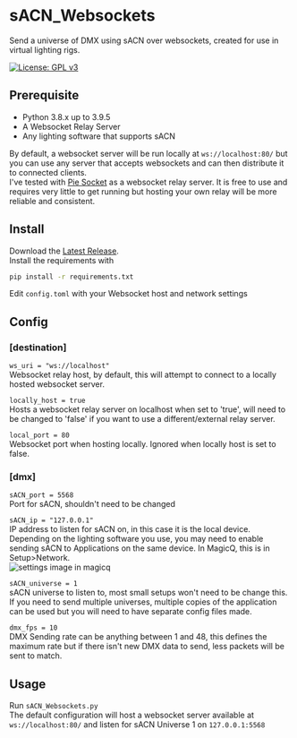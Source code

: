 # sACN_Websockets
Send a universe of DMX using sACN over websockets, created for use in virtual lighting rigs.

[![License: GPL v3](https://img.shields.io/badge/License-GPLv3-blue.svg)](https://www.gnu.org/licenses/gpl-3.0)

## Prerequisite
* Python 3.8.x up to 3.9.5
* A Websocket Relay Server
* Any lighting software that supports sACN

By default, a websocket server will be run locally at `ws://localhost:80/` but you can use any server that accepts websockets and can then distribute it to connected clients.<br>
I've tested with [Pie Socket](https://www.piesocket.com/) as a websocket relay server. It is free to use and requires very little to get running but hosting your own relay will be more reliable and consistent.

## Install
Download the [Latest Release](https://github.com/XDelta/sACN_Websockets/releases/latest/).<br>
Install the requirements with
```bash
pip install -r requirements.txt
```
Edit `config.toml` with your Websocket host and network settings

## Config

### [destination]
`ws_uri = "ws://localhost"`<br>
Websocket relay host, by default, this will attempt to connect to a locally hosted websocket server.
<br>

`locally_host = true`<br>
Hosts a websocket relay server on localhost when set to 'true', will need to be changed to 'false' if you want to use a different/external relay server.
<br>

`local_port = 80`<br>
Websocket port when hosting locally. Ignored when locally host is set to false.
<br>

### [dmx]
`sACN_port = 5568`<br>
Port for sACN, shouldn't need to be changed
<br>

`sACN_ip = "127.0.0.1"`<br>
IP address to listen for sACN on, in this case it is the local device. Depending on the lighting software you use, you may need to enable sending sACN to Applications on the same device. In MagicQ, this is in Setup>Network.<br>
![settings image in magicq](https://user-images.githubusercontent.com/7883807/142968817-314039d3-89af-43f8-a940-47fe17f4e953.png)
<br>

`sACN_universe = 1`<br>
sACN universe to listen to, most small setups won't need to be change this. If you need to send multiple universes, multiple copies of the application can be used but you will need to have separate config files made.
<br>

`dmx_fps = 10`<br>
DMX Sending rate can be anything between 1 and 48, this defines the maximum rate but if there isn't new DMX data to send, less packets will be sent to match.

## Usage
Run `sACN_Websockets.py`<br>
The default configuration will host a websocket server available at `ws://localhost:80/` and listen for sACN Universe 1 on `127.0.0.1:5568`
